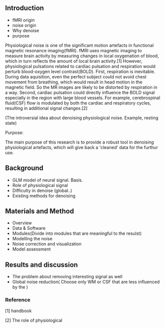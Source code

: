 ## Introduction

- fMRI origin
- noise origin
- Why denoise
- purpose

Physiological noise is one of the significant motion artefacts in functional magnetic resonance imaging(fMRI). fMRI uses magnetic imaging to measure brain activity by measuring changes in local oxygenation of blood, which in turn reflects the amount of local brain activity.[1] However, physiological pulsations related to cardiac pulsation and respiration would perturb blood-oxygen level contrast(BOLD). First, respiration is inevitable. During data aquisition, even the perfect subject could not avoid chest movement from breathing, which would result in head motion in the magnetic field. So the MR images are likely to be distorted by respiration in a way. Second, cardiac pulsation could directly influence the BOLD signal especially in the region with large blood vessels. For example, cerebrospinal fluid(CSF) flow is modulated by both the cardiac and respiratory cycles, resulting in additional signal changes.[2] 

(The introversial idea about denoising physiological noise. Example, resting state) 

Purpose:

The main purpose of this research is to provide a robust tool in denoising physiological artefacts, which will give back a 'cleaned' data for the furthur use.


## Background

- GLM model of neural signal. Basis.
- Role of physiological signal
- Difficulty in denoise (global..)
- Existing methods for denoising


## Materials and Method

- Overview
- Data & Software
- Modules(Divide into modules that are meaningful to the resulst)
- Modelling the noise
- Noise correction and visualization
- Model assessment

## Results and discussion

- The problem about removing interesting signal as well
- Global noise reduction( Choose only WM or CSF that are less influenced by the )

### Reference

[1] handbook

[2] The role of physiological
